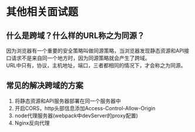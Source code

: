 # 其他相关面试题
## 什么是跨域？什么样的URL称之为同源？  
因为浏览器有一个重要的安全策略叫做同源策略，当浏览器发现静态资源和API接口请求不是来自同一个地方时，因为同源策略就会产生了跨域。  
URL中只有，协议，主机地址，端口，三者都相同的情况下，才会称之为同源。  
## 常见的解决跨域的方案  
1. 将静态资源和API服务器部署在同一个服务器中  
2. 开启CORS，http头部信息添加Access-Control-Allow-Origin  
3. node代理服务器(webpack中devServer的proxy配置)  
4. Nginx反向代理